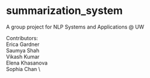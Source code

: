 # summarization_system
A group project for NLP Systems and Applications @ UW

Contributors: \
Erica Gardner \
Saumya Shah \
Vikash Kumar \
Elena Khasanova \
Sophia Chan \
